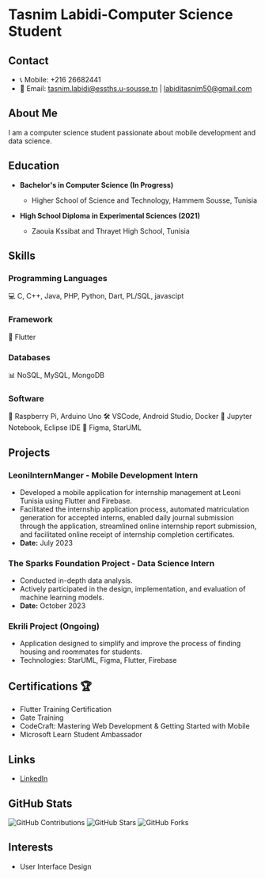 # Tasnim Labidi-Computer Science Student

## Contact
- 📞 Mobile: +216 26682441
- 📧 Email: tasnim.labidi@essths.u-sousse.tn | labiditasnim50@gmail.com

## About Me
I am a computer science student passionate about mobile development and data science.

## Education
- **Bachelor's in Computer Science (In Progress)**
  - Higher School of Science and Technology, Hammem Sousse, Tunisia

- **High School Diploma in Experimental Sciences (2021)**
  - Zaouia Kssibat and Thrayet High School, Tunisia

## Skills
### Programming Languages
💻 C, C++, Java, PHP, Python, Dart, PL/SQL, javascipt

### Framework
🚀 Flutter

### Databases
📊 NoSQL, MySQL, MongoDB

### Software
🔧 Raspberry Pi, Arduino Uno
🛠 VSCode, Android Studio, Docker
📓 Jupyter Notebook, Eclipse IDE
🎨 Figma, StarUML

## Projects
### LeoniInternManger - Mobile Development Intern
- Developed a mobile application for internship management at Leoni Tunisia using Flutter and Firebase.
- Facilitated the internship application process, automated matriculation generation for accepted interns, enabled daily journal submission through the application, streamlined online internship report submission, and facilitated online receipt of internship completion certificates.
- **Date:** July 2023

### The Sparks Foundation Project - Data Science Intern
- Conducted in-depth data analysis.
- Actively participated in the design, implementation, and evaluation of machine learning models.
- **Date:** October 2023

### Ekrili Project (Ongoing)
- Application designed to simplify and improve the process of finding housing and roommates for students.
- Technologies: StarUML, Figma, Flutter, Firebase

## Certifications 🏆
- Flutter Training Certification
- Gate Training
- CodeCraft: Mastering Web Development & Getting Started with Mobile
- Microsoft Learn Student Ambassador

## Links
- [LinkedIn](https://www.linkedin.com/in/tasnimlabidi-59140a240/)

## GitHub Stats
![GitHub Contributions](https://img.shields.io/github/commit-activity/m/taasniim/taasniim?style=flat-square)
![GitHub Stars](https://img.shields.io/github/stars/taasniim/taasniim?style=flat-square)
![GitHub Forks](https://img.shields.io/github/forks/taasniim/taasniim?style=flat-square)

## Interests
- User Interface Design
